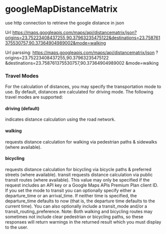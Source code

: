 # googleMapDistanceMatrix
use http connection to retrieve the google distance in json 


Url
https://maps.googleapis.com/maps/api/distancematrix/json?origins=23.75223408437255,90.37963235475122&destinations=23.758761375530757,90.37364904989002&mode=walking


Url parssing:
https://maps.googleapis.com/maps/api/distancematrix/json
?origins=23.75223408437255,90.37963235475122
&destinations=23.758761375530757,90.37364904989002
&mode=walking


<h3>Travel Modes</h3>

For the calculation of distances, you may specify the transportation mode to use. By default, distances are calculated for driving mode. The following travel modes are supported:

<h4>driving (default)</h4> indicates distance calculation using the road network.
<h4>walking</h4> requests distance calculation for walking via pedestrian paths & sidewalks (where available).
<h4>bicycling</h4> requests distance calculation for bicycling via bicycle paths & preferred streets (where available).
transit requests distance calculation via public transit routes (where available). This value may only be specified if the request includes an API key or a Google Maps APIs Premium Plan client ID. If you set the mode to transit you can optionally specify either a departure_time or an arrival_time. If neither time is specified, the departure_time defaults to now (that is, the departure time defaults to the current time). You can also optionally include a transit_mode and/or a transit_routing_preference.
Note: Both walking and bicycling routes may sometimes not include clear pedestrian or bicycling paths, so these responses will return warnings in the returned result which you must display to the user.
